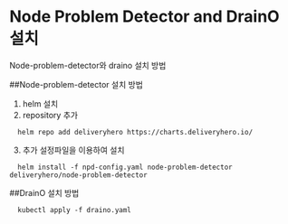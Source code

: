 # Node Problem Detector and DrainO 설치
Node-problem-detector와 draino 설치 방법

##Node-problem-detector 설치 방법
1. helm 설치
2. repository 추가
```
  helm repo add deliveryhero https://charts.deliveryhero.io/
```
3. 추가 설정파일을 이용하여 설치
```
  helm install -f npd-config.yaml node-problem-detector deliveryhero/node-problem-detector 
```
##DrainO 설치 방법
```
  kubectl apply -f draino.yaml
```

